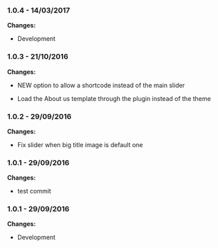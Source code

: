 
### 1.0.4 - 14/03/2017
**Changes:** 
- Development

### 1.0.3 - 21/10/2016
**Changes:** 
- NEW option to allow a shortcode instead of the main slider
- Load the About us template through the plugin instead of the theme

### 1.0.2 - 29/09/2016
**Changes:** 
- Fix slider when big title image is default one

### 1.0.1 - 29/09/2016
**Changes:** 
- test commit

### 1.0.1 - 29/09/2016
**Changes:** 
- Development


